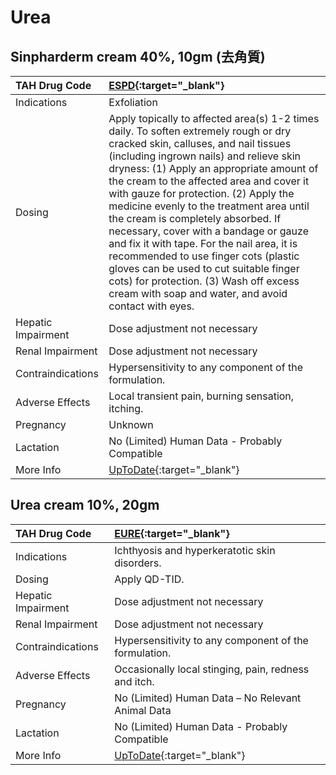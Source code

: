 # Urea

## Sinpharderm cream 40%, 10gm (去角質)

| TAH Drug Code      | [ESPD](https://www.tahsda.org.tw/drugs/hissearch.php?drug_code=ESPD){:target="_blank"}                                                                                                                                                                                                                                                                                                                                                                                                                                                                                                                                                                                  |
|:-------------------|:------------------------------------------------------------------------------------------------------------------------------------------------------------------------------------------------------------------------------------------------------------------------------------------------------------------------------------------------------------------------------------------------------------------------------------------------------------------------------------------------------------------------------------------------------------------------------------------------------------------------------------------------------------------------|
| Indications        | Exfoliation                                                                                                                                                                                                                                                                                                                                                                                                                                                                                                                                                                                                                                                             |
| Dosing             | Apply topically to affected area(s) 1-2 times daily. To soften extremely rough or dry cracked skin, calluses, and nail tissues (including ingrown nails) and relieve skin dryness: (1) Apply an appropriate amount of the cream to the affected area and cover it with gauze for protection. (2) Apply the medicine evenly to the treatment area until the cream is completely absorbed. If necessary, cover with a bandage or gauze and fix it with tape. For the nail area, it is recommended to use finger cots (plastic gloves can be used to cut suitable finger cots) for protection. (3) Wash off excess cream with soap and water, and avoid contact with eyes. |
| Hepatic Impairment | Dose adjustment not necessary                                                                                                                                                                                                                                                                                                                                                                                                                                                                                                                                                                                                                                           |
| Renal Impairment   | Dose adjustment not necessary                                                                                                                                                                                                                                                                                                                                                                                                                                                                                                                                                                                                                                           |
| Contraindications  | Hypersensitivity to any component of the formulation.                                                                                                                                                                                                                                                                                                                                                                                                                                                                                                                                                                                                                   |
| Adverse Effects    | Local transient pain, burning sensation, itching.                                                                                                                                                                                                                                                                                                                                                                                                                                                                                                                                                                                                                       |
| Pregnancy          | Unknown                                                                                                                                                                                                                                                                                                                                                                                                                                                                                                                                                                                                                                                                 |
| Lactation          | No (Limited) Human Data - Probably Compatible                                                                                                                                                                                                                                                                                                                                                                                                                                                                                                                                                                                                                           |
| More Info          | [UpToDate](https://www.uptodate.com/contents/urea-drug-information){:target="_blank"}                                                                                                                                                                                                                                                                                                                                                                                                                                                                                                                                                                                   |

## Urea cream 10%, 20gm

| TAH Drug Code      | [EURE](https://www.tahsda.org.tw/drugs/hissearch.php?drug_code=EURE){:target="_blank"}   |
|:-------------------|:-----------------------------------------------------------------------------------------|
| Indications        | Ichthyosis and hyperkeratotic skin disorders.                                            |
| Dosing             | Apply QD-TID.                                                                            |
| Hepatic Impairment | Dose adjustment not necessary                                                            |
| Renal Impairment   | Dose adjustment not necessary                                                            |
| Contraindications  | Hypersensitivity to any component of the formulation.                                    |
| Adverse Effects    | Occasionally local stinging, pain, redness and itch.                                     |
| Pregnancy          | No (Limited) Human Data – No Relevant Animal Data                                        |
| Lactation          | No (Limited) Human Data - Probably Compatible                                            |
| More Info          | [UpToDate](https://www.uptodate.com/contents/urea-drug-information){:target="_blank"}    |

